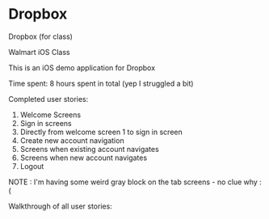 # Dropbox
Dropbox (for class)

Walmart iOS Class

This is an iOS demo application for Dropbox

Time spent: 8 hours spent in total (yep I struggled a bit)

Completed user stories:
1) Welcome Screens
2) Sign in screens
3) Directly from welcome screen 1 to sign in screen
4) Create new account navigation
5) Screens when existing account navigates
6) Screens when new account navigates
7) Logout

NOTE : I'm having some weird gray block on the tab screens - no clue why :( 

Walkthrough of all user stories:
